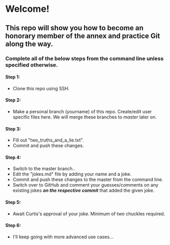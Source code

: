 # Welcome!
## This repo will show you how to become an honorary member of the annex and practice Git along the way.
### Complete all of the below steps from the command line unless specified otherwise.

#### Step 1:
  * Clone this repo using SSH.

#### Step 2:
  * Make a personal branch (yourname) of this repo. Create/edit user specific files here. We will merge these branches to _master_ later on.
  
#### Step 3:
  * Fill out "two_truths_and_a_lie.txt".
  * Commit and push these changes.

#### Step 4:
  * Switch to the master branch..
  * Edit the "jokes.md" file by adding your name and a joke.
  * Commit and push these changes to the master from the command line.
  * Switch over to GitHub and comment your guesses/comments on any existing jokes ***on the respective commit*** that added the given joke.
  
#### Step 5:
  * Await Curtis's approval of your joke. Minimum of two chuckles required.

#### Step 6:
  * I'll keep going with more advanced use cases...

